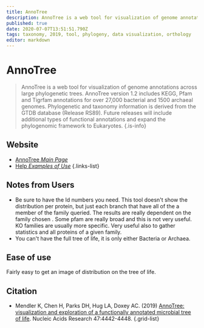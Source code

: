 ```yaml
---
title: AnnoTree
description: AnnoTree is a web tool for visualization of genome annotations across large phylogenetic trees.
published: true
date: 2020-07-07T13:51:51.790Z
tags: taxonomy, 2019, tool, phylogeny, data visualization, orthology
editor: markdown
---
```


# AnnoTree

> AnnoTree is a web tool for visualization of genome annotations across large phylogenetic trees. AnnoTree version 1.2 includes KEGG, Pfam and Tigrfam annotations for over 27,000 bacterial and 1500 archaeal genomes. Phylogenetic and taxonomy information is derived from the GTDB database (Release RS89).
&NewLine;
Future releases will include additional types of functional annotations and expand the phylogenomic framework to Eukaryotes.
{.is-info}

## Website

- [AnnoTree *Main Page*](http://annotree.uwaterloo.ca/)
- [Help *Examples of Use*](http://annotree.uwaterloo.ca/app/examples.html)
{.links-list}

## Notes from Users

- Be sure to have the Id numbers you need. This tool doesn't show the distribution per protein, but just each branch that have all of the a member of the family queried. The results are really dependent on the family chosen . Some pfam are really broad and this is not very useful. KO families are usually more specific. Very useful also to gather statistics and all proteins of a given family.
- You can't have the full tree of life, it is only either Bacteria or Archaea.

## Ease of use
Fairly easy to get an image of distribution on the tree of life.

## Citation

- Mendler K, Chen H, Parks DH, Hug LA, Doxey AC. (2019) [AnnoTree: visualization and exploration of a functionally annotated microbial tree of life](http://dx.doi.org/10.1093/nar/gkz246). Nucleic Acids Research 47:4442-4448.
{.grid-list}